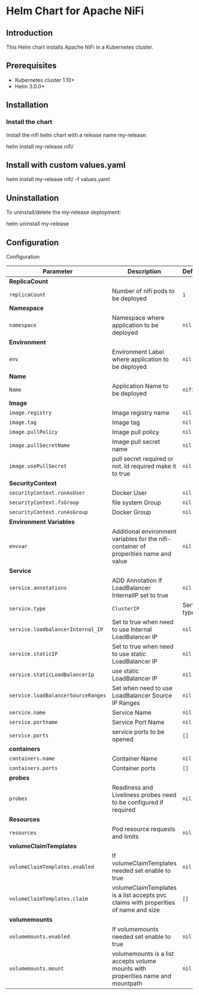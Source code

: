 # Helm Chart for Apache NiFi

## Introduction

This Helm chart installs Apache NiFi  in a Kubernetes cluster.

## Prerequisites

- Kubernetes cluster 1.10+
- Helm 3.0.0+

## Installation

### Install the chart

Install the nifi helm chart with a release name my-release:

helm install my-release nifi/

## Install with custom values.yaml

helm install my-release nifi/ -f values.yaml


## Uninstallation

To uninstall/delete the my-release deployment:

helm uninstall my-release

## Configuration

Configuration

| Parameter                                                                   | Description                                                                                                        | Default                         |
| --------------------------------------------------------------------------- | -------------------------------------------------------------------------------------------------------------------| ------------------------------- |
| **ReplicaCount**                                                            |
| `replicaCount`                                                              | Number of nifi pods to be deployed                                                                                               | `1`                             |
| **Namespace**                                                            |
| `namespace`                                                              | Namespace where application to be deployed                                                                                              | `nil`                             |
| **Environment**                                                            |
| `env`                                                              | Environment Label where application to be deployed                                                                                              | `nil`                             |
| **Name**                                                            |
| `Name`                                                              |  Application Name to be deployed                                                                                             | `nifi`                             |
| **Image**                                                                   |
| `image.registry`                                                          |  Image registry name                                                                                                    | `nil`                   |
| `image.tag`                                                                   |  Image tag                                                                                                     | `nil`                        |
| `image.pullPolicy`                                                          |  Image pull policy                                                                                             | `nil`                  |
| `image.pullSecretName`                                                          |  Image pull secret name                                                                                          | `nil`                           |
| `image.usePullSecret`                                                          |  pull secret required or not. Id required make it to true                                                                                           | `nil`                           |
| **SecurityContext**                                                         |
| `securityContext.runAsUser`                                                 |  Docker User                                                                                                   | `nil`                          |
| `securityContext.fsGroup`                                                   |   file system   Group                                                                                                  | `nil`                          |
| `securityContext.runAsGroup`                                                   |  Docker Group                               | `nil`                          |
| **Environment Variables**
| `envvar`                                                   | Additional environment variables for the nifi-container of properities name and value                               | `nil`                          |
| **Service**                                                                     |
| `service.annotations`                                                            | ADD Annotation If LoadBalancer InternalIP set to true                                                                                 | `nil`                         |
| `service.type`    | `ClusterIP` | Service type  |
| `service.loadbalancerInternal_IP`       | Set to true when need to use Internal LoadBalancer IP | `nil` |
| `service.staticIP`                | Set to true when need to use static LoadBalancer IP                                               | `nil`                            |
| `service.staticLoadBalancerIp`                |  use static LoadBalancer IP                        | `nil`                            |
| `service.loadBalancerSourceRanges`                                                   | Set when need to use LoadBalancer Source IP Ranges                                                                                      | `nil`                      |
| `service.name`    | Service Name                               | `nil`                          |
| `service.portname`            | Service Port Name                         | `nil`                          |
| `service.ports    `                                                       | service ports to be opened                        | `[]`                            |
| **containers**
| `containers.name`   | Container Name               | `nil`                           |
| `containers.ports`   | Container ports                | `[]`                           |
| **probes**
| `probes`                                                                | Readiness and Liveliness probes need to be configured if required            | `nil`                           |
| **Resources**
| `resources`                            | Pod resource requests and limits            | `nil`                           |
| **volumeClaimTemplates**
| `volumeClaimTemplates.enabled`                            | If volumeClaimTemplates needed set enable to true            | `nil`                           |
| `volumeClaimTemplates.claim`                            | volumeClaimTemplates is a list accepts pvc claims with properities of name and size         | `[]`                           
| **volumemounts**
| `volumemounts.enabled`                            | If volumemounts needed set enable to true            | `nil`                           |
| `volumemounts.mount`                            | volumemounts is a list accepts volume mounts with properities name and mountpath           | `nil`                     |

